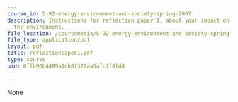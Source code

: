 ```yaml
---
course_id: 5-92-energy-environment-and-society-spring-2007
description: Instructions for reflection paper 1, about your impact on energy and
  the environment.
file_location: /coursemedia/5-92-energy-environment-and-society-spring-2007/0ffb96b4489a1cb8f372aa3afc1f8fd0_reflectionpaper1.pdf
file_type: application/pdf
layout: pdf
title: reflectionpaper1.pdf
type: course
uid: 0ffb96b4489a1cb8f372aa3afc1f8fd0

---
```

None